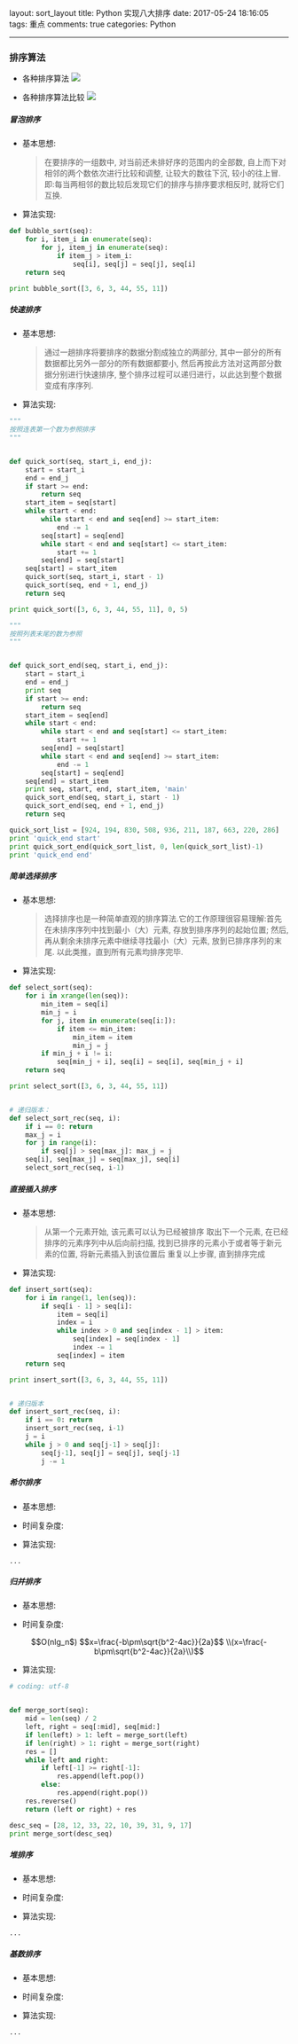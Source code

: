 layout: sort_layout
title: Python 实现八大排序
date: 2017-05-24 18:16:05
tags: 重点
comments: true
categories: Python

---
<script type="text/javascript" src="http://cdn.mathjax.org/mathjax/latest/MathJax.js?config=default"></script>
### 排序算法

* 各种排序算法
![](https://martin-upload.b0.upaiyun.com/web/2017/05/4097d5d86145141fcb6a5ecff0fbc3bc.jpg)

* 各种排序算法比较
![](https://martin-upload.b0.upaiyun.com/web/2017/05/746fe11d81c35fc57bb2b8ba17be65c5.jpg)

##### 冒泡排序

* 基本思想:

    > 在要排序的一组数中, 对当前还未排好序的范围内的全部数, 自上而下对相邻的两个数依次进行比较和调整, 让较大的数往下沉, 较小的往上冒.
    > 即:每当两相邻的数比较后发现它们的排序与排序要求相反时, 就将它们互换.

* 算法实现:

```python
def bubble_sort(seq):
    for i, item_i in enumerate(seq):
        for j, item_j in enumerate(seq):
            if item_j > item_i:
                seq[i], seq[j] = seq[j], seq[i]
    return seq

print bubble_sort([3, 6, 3, 44, 55, 11])
```

##### 快速排序

* 基本思想:

    > 通过一趟排序将要排序的数据分割成独立的两部分, 其中一部分的所有数据都比另外一部分的所有数据都要小, 
    > 然后再按此方法对这两部分数据分别进行快速排序, 整个排序过程可以递归进行，以此达到整个数据变成有序序列.

* 算法实现:

```python
"""
按照连表第一个数为参照排序
"""


def quick_sort(seq, start_i, end_j):
    start = start_i
    end = end_j
    if start >= end:
        return seq
    start_item = seq[start]
    while start < end:
        while start < end and seq[end] >= start_item:
            end -= 1
        seq[start] = seq[end]
        while start < end and seq[start] <= start_item:
            start += 1
        seq[end] = seq[start]
    seq[start] = start_item
    quick_sort(seq, start_i, start - 1)
    quick_sort(seq, end + 1, end_j)
    return seq

print quick_sort([3, 6, 3, 44, 55, 11], 0, 5)

"""
按照列表末尾的数为参照
"""


def quick_sort_end(seq, start_i, end_j):
    start = start_i
    end = end_j
    print seq
    if start >= end:
        return seq
    start_item = seq[end]
    while start < end:
        while start < end and seq[start] <= start_item:
            start += 1
        seq[end] = seq[start]
        while start < end and seq[end] >= start_item:
            end -= 1
        seq[start] = seq[end]
    seq[end] = start_item
    print seq, start, end, start_item, 'main'
    quick_sort_end(seq, start_i, start - 1)
    quick_sort_end(seq, end + 1, end_j)
    return seq

quick_sort_list = [924, 194, 830, 508, 936, 211, 187, 663, 220, 286]
print 'quick_end start'
print quick_sort_end(quick_sort_list, 0, len(quick_sort_list)-1)
print 'quick_end end'

```

##### 简单选择排序

* 基本思想: 
    > 选择排序也是一种简单直观的排序算法.它的工作原理很容易理解:首先在未排序序列中找到最小（大）元素, 存放到排序序列的起始位置;
    > 然后,再从剩余未排序元素中继续寻找最小（大）元素, 放到已排序序列的末尾. 以此类推，直到所有元素均排序完毕.

* 算法实现:

```python
def select_sort(seq):
    for i in xrange(len(seq)):
        min_item = seq[i]
        min_j = i
        for j, item in enumerate(seq[i:]):
            if item <= min_item:
                min_item = item
                min_j = j
        if min_j + i != i:
            seq[min_j + i], seq[i] = seq[i], seq[min_j + i]
    return seq

print select_sort([3, 6, 3, 44, 55, 11])


# 递归版本：
def select_sort_rec(seq, i):
    if i == 0: return 
    max_j = i
    for j in range(i):
        if seq[j] > seq[max_j]: max_j = j
    seq[i], seq[max_j] = seq[max_j], seq[i]
    select_sort_rec(seq, i-1)

```


##### 直接插入排序

* 基本思想:
    > 从第一个元素开始, 该元素可以认为已经被排序
    > 取出下一个元素, 在已经排序的元素序列中从后向前扫描, 找到已排序的元素小于或者等于新元素的位置, 将新元素插入到该位置后
    > 重复以上步骤, 直到排序完成

* 算法实现:

```python
def insert_sort(seq):
    for i in range(1, len(seq)):
        if seq[i - 1] > seq[i]:
            item = seq[i]
            index = i
            while index > 0 and seq[index - 1] > item:
                seq[index] = seq[index - 1]
                index -= 1
            seq[index] = item
    return seq

print insert_sort([3, 6, 3, 44, 55, 11])


# 递归版本
def insert_sort_rec(seq, i):
    if i == 0: return 
    insert_sort_rec(seq, i-1)
    j = i
    while j > 0 and seq[j-1] > seq[j]:
        seq[j-1], seq[j] = seq[j], seq[j-1]
        j -= 1

```

##### 希尔排序

* 基本思想:

* 时间复杂度:

* 算法实现:

```
...
```

##### 归并排序

* 基本思想:

* 时间复杂度: 
```math
O(nlg_n$)

$$x=\frac{-b\pm\sqrt{b^2-4ac}}{2a}$$
\\(x=\frac{-b\pm\sqrt{b^2-4ac}}{2a}\\)
```

* 算法实现:

```python
# coding: utf-8


def merge_sort(seq):
    mid = len(seq) / 2
    left, right = seq[:mid], seq[mid:]
    if len(left) > 1: left = merge_sort(left)
    if len(right) > 1: right = merge_sort(right)
    res = []
    while left and right:
        if left[-1] >= right[-1]:
            res.append(left.pop())
        else:
            res.append(right.pop())
    res.reverse()
    return (left or right) + res

desc_seq = [28, 12, 33, 22, 10, 39, 31, 9, 17]
print merge_sort(desc_seq)

```

##### 堆排序

* 基本思想:

* 时间复杂度:

* 算法实现:

```
...
```

##### 基数排序

* 基本思想:

* 时间复杂度:

* 算法实现:

```
...
```
